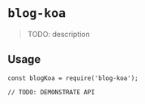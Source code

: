 # `blog-koa`

> TODO: description

## Usage

```
const blogKoa = require('blog-koa');

// TODO: DEMONSTRATE API
```

